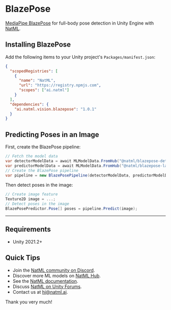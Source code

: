 # BlazePose
[MediaPipe BlazePose](https://google.github.io/mediapipe/solutions/pose.html) for full-body pose detection in Unity Engine with [NatML](https://github.com/natmlx/NatML).

## Installing BlazePose
Add the following items to your Unity project's `Packages/manifest.json`:
```json
{
  "scopedRegistries": [
    {
      "name": "NatML",
      "url": "https://registry.npmjs.com",
      "scopes": ["ai.natml"]
    }
  ],
  "dependencies": {
    "ai.natml.vision.blazepose": "1.0.1"
  }
}
```

## Predicting Poses in an Image
First, create the BlazePose pipeline:
```csharp
// Fetch the model data
var detectorModelData = await MLModelData.FromHub("@natml/blazepose-detector");
var predictorModelData = await MLModelData.FromHub("@natml/blazepose-landmark");
// Create the BlazePose pipeline
var pipeline = new BlazePosePipeline(detectorModelData, predictorModelData);
```

Then detect poses in the image:
```csharp
// Create image feature
Texture2D image = ...;
// Detect poses in the image
BlazePosePredictor.Pose[] poses = pipeline.Predict(image);
```

___

## Requirements
- Unity 2021.2+

## Quick Tips
- Join the [NatML community on Discord](https://hub.natml.ai/community).
- Discover more ML models on [NatML Hub](https://hub.natml.ai).
- See the [NatML documentation](https://docs.natml.ai/unity).
- Discuss [NatML on Unity Forums](https://forum.unity.com/threads/open-beta-natml-machine-learning-runtime.1109339/).
- Contact us at [hi@natml.ai](mailto:hi@natml.ai).

Thank you very much!